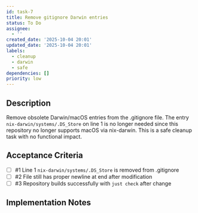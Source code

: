 ```yaml
---
id: task-7
title: Remove gitignore Darwin entries
status: To Do
assignee:
  - ''
created_date: '2025-10-04 20:01'
updated_date: '2025-10-04 20:01'
labels:
  - cleanup
  - darwin
  - safe
dependencies: []
priority: low
---
```


## Description

<!-- SECTION:DESCRIPTION:BEGIN -->
Remove obsolete Darwin/macOS entries from the .gitignore file. The entry `nix-darwin/systems/.DS_Store` on line 1 is no longer needed since this repository no longer supports macOS via nix-darwin. This is a safe cleanup task with no functional impact.
<!-- SECTION:DESCRIPTION:END -->

## Acceptance Criteria
<!-- AC:BEGIN -->
- [ ] #1 Line 1 `nix-darwin/systems/.DS_Store` is removed from .gitignore
- [ ] #2 File still has proper newline at end after modification
- [ ] #3 Repository builds successfully with `just check` after change
<!-- AC:END -->

## Implementation Notes

<!-- SECTION:NOTES:BEGIN -->
<!-- SECTION:NOTES:END -->
